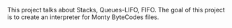 This project talks about Stacks, Queues-LIFO, FIFO.
The goal of this project is to create an interpreter for Monty ByteCodes files.
